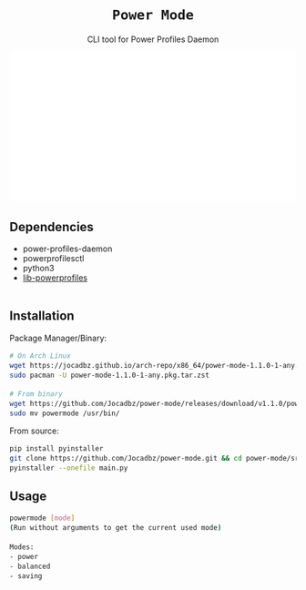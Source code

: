 <h1 align="center"><code>Power Mode</code></h1>
<p align="center">CLI tool for Power Profiles Daemon</p>

<p align="center">
<a href="Power Mode.svg">
  <img src="Power Mode.svg">
</a>
</p>

## Dependencies
- power-profiles-daemon
- powerprofilesctl
- python3
- <a href="https://github.com/Jocadbz/lib-powerprofiles" target="_blank">lib-powerprofiles</a>
<br></br>

## Installation

Package Manager/Binary:
```bash
# On Arch Linux
wget https://jocadbz.github.io/arch-repo/x86_64/power-mode-1.1.0-1-any.pkg.tar.zst
sudo pacman -U power-mode-1.1.0-1-any.pkg.tar.zst

# From binary
wget https://github.com/Jocadbz/power-mode/releases/download/v1.1.0/powermode
sudo mv powermode /usr/bin/
```

From source:
```bash
pip install pyinstaller
git clone https://github.com/Jocadbz/power-mode.git && cd power-mode/src/
pyinstaller --onefile main.py
```

## Usage

```bash
powermode [mode]
(Run without arguments to get the current used mode)
    
Modes:
- power
- balanced
- saving
```